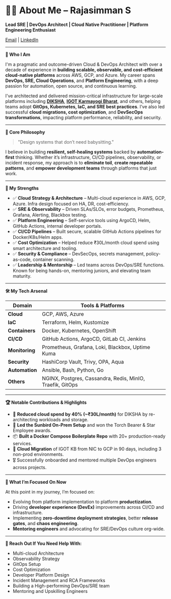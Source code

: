 # 👨‍💼 About Me – Rajasimman S

**Lead SRE | DevOps Architect | Cloud Native Practitioner | Platform Engineering Enthusiast**

[Email](mailto:srajasimman@gmail.com) | [LinkedIn](https://www.linkedin.com/in/rajasimman-sha/)

---

**🚀 Who I Am**

I'm a pragmatic and outcome-driven Cloud & DevOps Architect with over a decade of experience in **building scalable, observable, and cost-efficient cloud-native platforms** across AWS, GCP, and Azure. My career spans **DevOps, SRE, Cloud Operations**, and **Platform Engineering**, with a deep passion for automation, open source, and continuous learning.

I've architected and delivered mission-critical infrastructure for large-scale platforms including [**DIKSHA**](https://diksha.gov.in/), [**IGOT Karmayogi Bharat**](https://igotkarmayogi.gov.in/), and others, helping teams adopt **GitOps, Kubernetes, IaC, and SRE best practices**. I’ve also led successful **cloud migrations, cost optimization**, and **DevSecOps transformations**, impacting platform performance, reliability, and security.

---

**🧩 Core Philosophy**

> "Design systems that don’t need babysitting."

I believe in building **resilient, self-healing systems** backed by **automation-first** thinking. Whether it’s infrastructure, CI/CD pipelines, observability, or incident response, my approach is to **eliminate toil**, **create repeatable patterns**, and **empower development teams** through platforms that just work.

---

**🎯 My Strengths**

- ✅ **Cloud Strategy & Architecture** – Multi-cloud experience in AWS, GCP, Azure. Infra design focused on HA, DR, cost-efficiency.
- ✅ **SRE & Observability** – Driven SLAs/SLOs, error budgets, Prometheus, Grafana, Alerting, Blackbox testing.
- ✅ **Platform Engineering** – Self-service tools using ArgoCD, Helm, GitHub Actions, internal developer portals.
- ✅ **CI/CD Pipelines** – Built secure, scalable GitHub Actions pipelines for Docker/K8s/Helm apps.
- ✅ **Cost Optimization** – Helped reduce ₹30L/month cloud spend using smart architecture and tooling.
- ✅ **Security & Compliance** – DevSecOps, secrets management, policy-as-code, container scanning.
- ✅ **Leadership & Mentorship** – Led teams across DevOps/SRE functions. Known for being hands-on, mentoring juniors, and elevating team maturity.

---

**🛠️ My Tech Arsenal**

| **Domain** | **Tools & Platforms** |
| --- | --- |
| **Cloud** | GCP, AWS, Azure |
| **IaC** | Terraform, Helm, Kustomize |
| **Containers** | Docker, Kubernetes, OpenShift |
| **CI/CD** | GitHub Actions, ArgoCD, GitLab CI, Jenkins |
| **Monitoring** | Prometheus, Grafana, Loki, Blackbox, Uptime Kuma |
| **Security** | HashiCorp Vault, Trivy, OPA, Aqua |
| **Automation** | Ansible, Bash, Python, Go |
| **Others** | NGINX, Postgres, Cassandra, Redis, MinIO, Traefik, GitOps |

---

**🏆 Notable Contributions & Highlights**

- 🥇 **Reduced cloud spend by 40% (~₹30L/month)** for DIKSHA by re-architecting workloads and storage.
- 🏅 **Led the Sunbird On-Prem Setup** and won the Torch Bearer & Star Employee awards.
- 📦 **Built a Docker Compose Boilerplate Repo** with 20+ production-ready services.
- 🏁 **Cloud Migration** of IGOT KB from NIC to GCP in 90 days, including 3 non-prod environments.
- 🎖️ Successfully onboarded and mentored multiple DevOps engineers across projects.

---

**👀 What I’m Focused On Now**

At this point in my journey, I’m focused on:

- Evolving from platform implementation to platform **productization**.
- Driving **developer experience (DevEx)** improvements across CI/CD and infrastructure.
- Implementing **zero-downtime deployment strategies**, better **release gates**, and **chaos engineering**.
- **Mentoring engineers** and advocating for SRE/DevOps culture org-wide.

---

**📣 Reach Out If You Need Help With:**

- Multi-cloud Architecture
- Observability Strategy
- GitOps Setup
- Cost Optimization
- Developer Platform Design
- Incident Management and RCA Frameworks
- Building a High-performing DevOps/SRE team
- Mentoring and Upskilling Engineers
